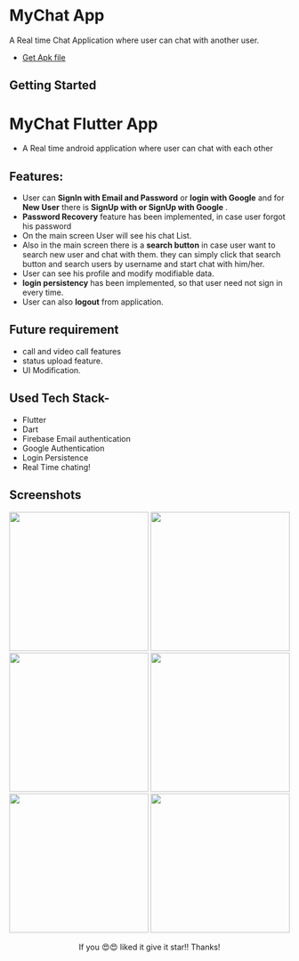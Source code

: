 # MyChat App

A Real time Chat Application where user can chat with another user.
- [Get Apk file](https://drive.google.com/file/d/1LJ4RT-EiUZnmrm-mijXyfiHsRWMHcM2k/view?usp=sharing)

## Getting Started

# MyChat Flutter App

- A Real time android application where user can chat with each other


## Features:

- User can **SignIn with Email and Password** or **login with Google** and for **New User** there is **SignUp with or SignUp with Google** .
- **Password Recovery** feature has been implemented, in case user forgot his password
- On the main screen User will see his chat List.
- Also in the main screen there is a **search button** in case user want to search new user and chat with them. they can simply click that search button and search users by username and start chat with him/her.
- User can see his profile and modify modifiable data.
- **login persistency** has been implemented, so that user need not sign in every time.
- User can also **logout** from application.

## Future requirement 
- call and video call features
- status upload feature.
- UI Modification.

## Used Tech Stack-
- Flutter
- Dart
- Firebase Email authentication
- Google Authentication
- Login Persistence
- Real Time chating!



## Screenshots

<p align="center">
 <img src="https://github.com/AyushRajSharma/mychatapp/blob/master/assets/images/Screenshot_20210717-020719.png" width="250">
<img src="https://github.com/AyushRajSharma/mychatapp/blob/master/assets/images/Screenshot_20210717-020731.png" width="250">
<img src="https://github.com/AyushRajSharma/mychatapp/blob/master/assets/images/Screenshot_20210717-023321.png" width="250">
<img src="https://github.com/AyushRajSharma/mychatapp/blob/master/assets/images/Screenshot_20210717-021434.png" width="250">
<img src="https://github.com/AyushRajSharma/mychatapp/blob/master/assets/images/Screenshot_20210717-023401.png" width="250">
<img src="https://github.com/AyushRajSharma/mychatapp/blob/master/assets/images/Screenshot_20210717-023419.png" width="250">
  </p>

<p align="center"> If you 😍😍 liked it give it star!! 
Thanks!</p>
